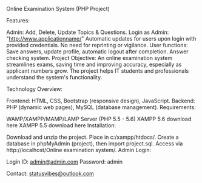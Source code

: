 Online Examination System (PHP Project)

Features:

Admin: Add, Delete, Update Topics & Questions.
Login as Admin: "http://www.applicationname/"
Automatic updates for users upon login with provided credentials.
No need for reprinting or vigilance.
User functions: Save answers, update profile, automatic logout after completion.
Answer checking system.
Project Objective: An online examination system streamlines exams, saving time and improving accuracy, especially as applicant numbers grow. The project helps IT students and professionals understand the system's functionality.

Technology Overview:

Frontend: HTML, CSS, Bootstrap (responsive design), JavaScript.
Backend: PHP (dynamic web pages), MySQL (database management).
Requirements:

WAMP/XAMPP/MAMP/LAMP Server (PHP 5.5 - 5.6)
XAMPP 5.6 download here
XAMPP 5.5 download here
Installation:

Download and unzip the project.
Place in c:/xampp/htdocs/.
Create a database in phpMyAdmin (project), then import project.sql.
Access via http://localhost/Online examination system/.
Admin Login:

Login ID: admin@admin.com
Password: admin

Contact: statusvibes@outlook.com

